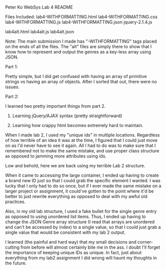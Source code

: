 Peter Ko
WebSys
Lab 4 README


Files Included:
lab4-WITHFORMATTING.html
lab4-WITHFORMATTING.css
lab4-WITHFORMATTING.js
lab4-WITHFORMATTING.json
jquery-2.1.4.js


lab4alt.html
lab4alt.js
lab4alt.json

Note: The main submission I made has "-WITHFORMATTING" tags placed on the ends of all the files. The "alt" files are simply there to show that I know how to represent and output the genres as a key-less array using JSON.

Part 1:

Pretty simple, but I did get confused with having an array of primitive strings vs having an array of objects. After I sorted that out, there were no issues.

Part 2:

I learned two pretty important things from part 2.

1. Learning jQuery/AJAX syntax (pretty straightforward)

2. Learning how crappy html becomes extremely hard to maintain.

When I made lab 2, I used my "unique ids" in multiple locations. Regardless of how terrible of an idea it was at the time, I figured that I could just move on as I'd never have to see it again. All I had to do was to make sure that I remembered not to make the same mistake, and use proper class structure as opposed to jamming more attributes using ids.

Low and behold, here we are back using my terrible Lab 2 structure.

When it came to accessing the large container, I ended up having to create a brand new ID just so that I could grab the specific element I wanted. I was lucky that I only had to do so once, but if I ever made the same mistake on a larger project or assignment, it could've gotten to the point where it'd be better to just rewrite everything as opposed to deal with my awful old practices.

Also, in my old lab structure, I used a fake bullet for the single genre entry as opposed to using unordered list items. Thus, I ended up having to change the JSON Genre array structure (I read that arrays are unordered and can't be accessed by index) to a single value, so that I could just grab a single value that would be consistent with my lab 2 output.

I learned (the painful and hard way) that my small decisions and corner-cutting from before will almost certainly bite me in the ass. I doubt I'll forget the importance of keeping unique IDs as unique. In fact, just about everything from my lab2 assignment I did wrong will haunt my thoughts in the future.

